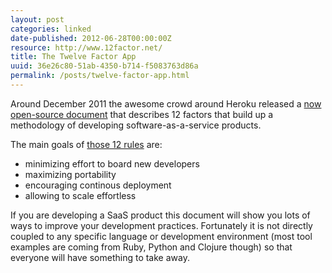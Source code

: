 ```yaml
---
layout: post
categories: linked
date-published: 2012-06-28T00:00:00Z
resource: http://www.12factor.net/
title: The Twelve Factor App
uuid: 36e26c80-51ab-4350-b714-f5083763d86a
permalink: /posts/twelve-factor-app.html
---
```

Around December 2011 the awesome crowd around Heroku released a [now open-source
document](https://github.com/adamwiggins/12factor) that describes 12 factors that
build up a methodology of developing software-as-a-service products.

The main goals of [those 12 rules](http://www.12factor.net/) are:

* minimizing effort to board new developers
* maximizing portability
* encouraging continous deployment
* allowing to scale effortless

If you are developing a SaaS product this document will show you lots of ways to
improve your development practices. Fortunately it is not directly coupled to any specific
language or development environment (most tool examples are coming from Ruby, Python and Clojure
though) so that everyone will have something to take away.
